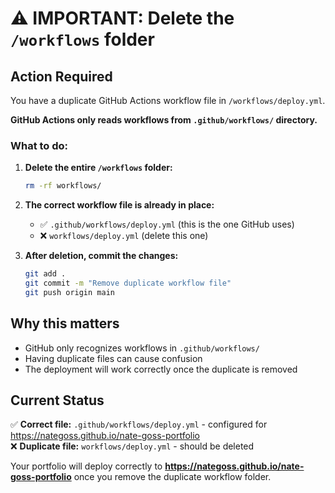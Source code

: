 # ⚠️ IMPORTANT: Delete the `/workflows` folder

## Action Required

You have a duplicate GitHub Actions workflow file in `/workflows/deploy.yml`. 

**GitHub Actions only reads workflows from `.github/workflows/` directory.**

### What to do:

1. **Delete the entire `/workflows` folder:**
   ```bash
   rm -rf workflows/
   ```

2. **The correct workflow file is already in place:**
   - ✅ `.github/workflows/deploy.yml` (this is the one GitHub uses)
   - ❌ `workflows/deploy.yml` (delete this one)

3. **After deletion, commit the changes:**
   ```bash
   git add .
   git commit -m "Remove duplicate workflow file"
   git push origin main
   ```

## Why this matters

- GitHub only recognizes workflows in `.github/workflows/`
- Having duplicate files can cause confusion
- The deployment will work correctly once the duplicate is removed

## Current Status

✅ **Correct file:** `.github/workflows/deploy.yml` - configured for https://nategoss.github.io/nate-goss-portfolio  
❌ **Duplicate file:** `workflows/deploy.yml` - should be deleted

Your portfolio will deploy correctly to **https://nategoss.github.io/nate-goss-portfolio** once you remove the duplicate workflow folder.